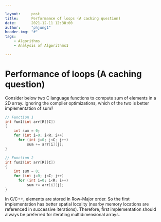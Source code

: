```yaml
---

layout:     post
title:      Performance of loops (A caching question)
date:       2021-12-11 12:38:00
author:     "phjung1"
header-img: "#"
tags:
    - Algorithms
    - Analysis of Algorithms1

---
```


# Performance of loops (A caching question)

Consider below two C language functions to compute sum of elements in a 2D array. Ignoring the compiler optimizations, which of the two is better implementation of sum?

```c
// Function 1
int fun1(int arr[R][C])
{
    int sum = 0;
    for (int i=0; i<R; i++)
      for (int j=0; j<C; j++)
          sum += arr[i][j];
}

// Function 2
int fun2(int arr[R][C])
{
    int sum = 0;
    for (int j=0; j<C; j++)
      for (int i=0; i<R; i++)
          sum += arr[i][j];
}
```

In C/C++, elements are stored in Row-Major order. So the first implementation has better spatial locality (nearby memory locations are referenced in successive iterations). Therefore, first implementation should always be preferred for iterating multidimensional arrays.
